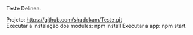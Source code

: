 Teste Delinea.

Projeto: https://github.com/shadokam/Teste.git<br>
Executar a instalação dos modules: npm install
Executar a app: npm start.
